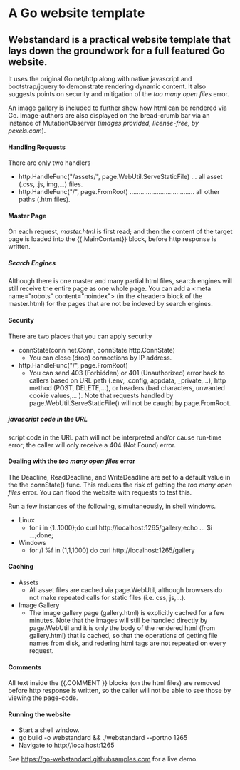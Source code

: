 # A Go website template

## Webstandard is a practical website template that lays down the groundwork for a full featured Go website. 

It uses the original Go net/http along with native javascript and bootstrap/jquery to demonstrate rendering dynamic content. It also suggests points on security and mitigation of the *too many open files* error.

An image gallery is included to further show how html can be rendered via Go. Image-authors are also displayed on the bread-crumb bar via an instance of MutationObserver (*images provided, license-free, by pexels.com*). 

#### Handling Requests
There are only two handlers

- http.HandleFunc("/assets/", page.WebUtil.ServeStaticFile) ... all asset (.css, .js, img,...) files.
- http.HandleFunc("/", page.FromRoot) .................................... all other paths (.htm files). 

#### Master Page
On each request, *master.html* is first read; and then the content of the target page is
loaded into the {{.MainContent}} block, before http response is written. 

##### Search Engines
Although there is one master and many partial html files, search engines will still receive
the entire page as one whole page. You can add a &lt;meta name="robots" content="noindex"&gt;
(in the &lt;header&gt; block of the master.html) for the pages that are not be indexed by search engines.

#### Security
There are two places that you can apply security
- connState(conn net.Conn, connState http.ConnState)
  * You can close (drop) connections by IP address.
- http.HandleFunc("/", page.FromRoot)
  * You can send 403 (Forbidden) or 401 (Unauthorized) error back to callers based
    on URL path (.env, .config, appdata, _private,...), http method (POST, DELETE,...), or headers (bad characters, unwanted cookie values,... ). Note that requests handled by page.WebUtil.ServeStaticFile()
    will not be caught by page.FromRoot.
    
##### javascript code in the URL
script code in the URL path will not be interpreted and/or cause run-time error; the caller will only receive a 404 (Not Found) error.

#### Dealing with the *too many open files* error
The Deadline, ReadDeadline, and WriteDeadline are set to a default value in the the connState() func. This reduces the risk of getting the *too many open files* error. You can flood the website with requests to test this.

Run a few instances of the following, simultaneously, in shell windows.
- Linux
  * for i in {1..1000};do curl http:&#47;&#47;localhost:1265/gallery;echo ... $i ...;done;
- Windows
  * for /l %f in (1,1,1000) do curl http:&#47;&#47;localhost:1265/gallery

#### Caching
- Assets
  * All asset files are cached via page.WebUtil, although browsers do not make repeated calls for static files (i.e. css, js,...).
- Image Gallery
  * The image gallery page (gallery.html) is explicitly cached for a few minutes. Note that the images will still be handled directly by page.WebUtil and it is only the body of the rendered html (from gallery.html) that is cached, so that the operations of getting file names from disk, and redering html tags are not repeated on every request. 

#### Comments
All text inside the {{.COMMENT <text goes here> }} blocks (on the html files) are removed before http response is written, so the 
caller will not be able to see those by viewing the page-code.

#### Running the website

- Start a shell window.
- go build -o webstandard && ./webstandard --portno 1265
- Navigate to http:&#47;&#47;localhost:1265

See https://go-webstandard.githubsamples.com for a live demo.

